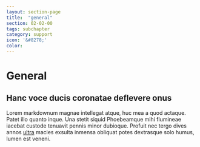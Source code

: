 ```yaml
---
layout: section-page
title:  "general"
section: 02-02-00
tags: subchapter
category: support
icon: '&#8278;'
color: 
---
```



# General

## Hanc voce ducis coronatae deflevere onus

Lorem markdownum magnae intellegat atque, huc mea a quod actaque. Patet illo
quanto inque. Una stetit siquid Phoebeamque mihi flumineae iacebat custode
tenuavit pennis minor dubioque. Profuit nec tergo dives annos
[ultra](http://capulo.com/tria) macies exsulta inmensa obliquat potes dextrasque
solo humus, lumen est veneni.